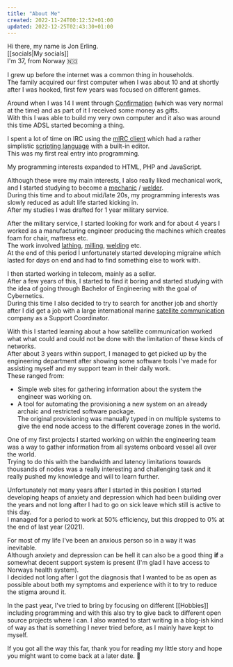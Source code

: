 ```yaml
---
title: "About Me"
created: 2022-11-24T00:12:52+01:00
updated: 2022-12-25T02:43:30+01:00
---
```


Hi there, my name is Jon Erling.  
[[socials|My socials]]  
I'm 37, from Norway 🇳🇴

I grew up before the internet was a common thing in households.  
The family acquired our first computer when I was about 10 and at shortly after I was hooked, first few years was focused on different games.  

Around when I was 14 I went through [Confirmation][confirmation] (which was very normal at the time) and as part of it I received some money as gifts.  
With this I was able to build my very own computer and it also was around this time ADSL started becoming a thing.  

I spent a lot of time on IRC using the [mIRC client][mirc] which had a rather simplistic [scripting language][mirc_language] with a built-in editor.  
This was my first real entry into programming.  

My programming interests expanded to HTML, PHP and JavaScript.  

Although these were my main interests, I also really liked mechanical work, and I started studying to become a [mechanic][wiki_mechanic] / [welder][wiki_welding].  
During this time and to about mid/late 20s, my programming interests was slowly reduced as adult life started kicking in.  
After my studies I was drafted for 1 year military service.  

After the military service, I started looking for work and for about 4 years I worked as a manufacturing engineer producing the machines which creates foam for chair, mattress etc.  
The work involved [lathing][wiki_lathe], [milling][wiki_milling], [welding][wiki_welding] etc.  
At the end of this period I unfortunately started developing migraine which lasted for days on end and had to find something else to work with.  

I then started working in telecom, mainly as a seller.  
After a few years of this, I started to find it boring and started studying with the idea of going through Bachelor of Engineering with the goal of Cybernetics.  
During this time I also decided to try to search for another job and shortly after I did get a job with a large international marine [satellite communication][satellite_communication] company as a Support Coordinator.  

With this I started learning about a how satellite communication worked what what could and could not be done with the limitation of these kinds of networks.  
After about 3 years within support, I managed to get picked up by the engineering department after showing some software tools I've made for assisting myself and my support team in their daily work.  
These ranged from:
* Simple web sites for gathering information about the system the engineer was working on.
* A tool for automating the provisioning a new system on an already archaic and restricted software package.  
  The original provisioning was manually typed in on multiple systems to give the end node access to the different coverage zones in the world.

One of my first projects I started working on within the engineering team was a way to gather information from all systems onboard vessel all over the world.  
Trying to do this with the bandwidth and latency limitations towards thousands of nodes was a really interesting and challenging task and it really pushed my knowledge and will to learn further.  

Unfortunately not many years after I started in this position I started developing heaps of anxiety and depression which had been building over the years and not long after I had to go on sick leave which still is active to this day.  
I managed for a period to work at 50% efficiency, but this dropped to 0% at the end of last year (2021).

For most of my life I've been an anxious person so in a way it was inevitable.  
Although anxiety and depression can be hell it can also be a good thing **if** a somewhat decent support system is present (I'm glad I have access to Norways health system).  
I decided not long after I got the diagnosis that I wanted to be as open as possible about both my symptoms and experience with it to try to reduce the stigma around it.  

In the past year, I've tried to bring by focusing on different [[Hobbies]] including programming and with this also try to give back to different open source projects where I can.
I also wanted to start writing in a blog-ish kind of way as that is something I never tried before, as I mainly have kept to myself.


If you got all the way this far, thank you for reading my little story and hope you might want to come back at a later date. 🤗







[confirmation]: https://en.wikipedia.org/wiki/Confirmation
[mirc]: https://en.wikipedia.org/wiki/MIRC
[wiki_lathe]: https://en.wikipedia.org/wiki/Lathe
[wiki_mechanic]: https://en.wikipedia.org/wiki/Mechanic
[wiki_milling]: https://en.wikipedia.org/wiki/Milling_(machining)
[wiki_welding]: https://en.wikipedia.org/wiki/Welding
[mirc_language]: https://en.wikipedia.org/wiki/MIRC_scripting_language
[tags_programming]: /tags/programming
[satellite_communication]: https://en.wikipedia.org/wiki/Communications_satellite